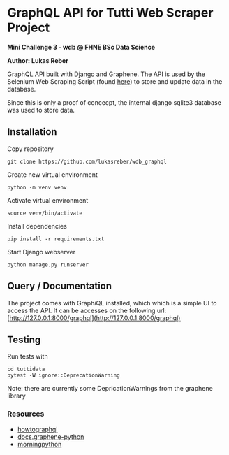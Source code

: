# GraphQL API for Tutti Web Scraper Project

**Mini Challenge 3 - wdb @ FHNE BSc Data Science**

**Author: Lukas Reber**

GraphQL API built with Django and Graphene. The API is used by the Selenium Web Scraping Script (found [here](https://github.com/lukasreber/wdb_scraper)) to store and update data in the database.

Since this is only a proof of concecpt, the internal django sqlite3 database was used to store data.

## Installation

Copy repository

    git clone https://github.com/lukasreber/wdb_graphql

Create new virtual environment

    python -m venv venv

Activate virtual environment

    source venv/bin/activate

Install dependencies

    pip install -r requirements.txt

Start Django webserver

    python manage.py runserver

## Query / Documentation

The project comes with Graph*i*QL installed, which which is a simple UI to access the API. It can be accesses on the following url: [http://127.0.0.1:8000/graphql](http://127.0.0.1:8000/graphql)

## Testing

Run tests with

    cd tuttidata
    pytest -W ignore::DeprecationWarning

Note: there are currently some DepricationWarnings from the graphene library

### Resources

* [howtographql](https://www.howtographql.com/basics/0-introduction/)
* [docs.graphene-python](https://docs.graphene-python.org/en/latest/testing/)
* [morningpython](https://morningpython.com/2019/12/23/unit-testing-graphene-django-api-with-pytest/)
